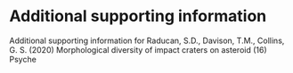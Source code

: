 # Additional supporting information
Additional supporting information for Raducan, S.D., Davison, T.M., Collins, G. S. (2020) Morphological diversity of impact craters on asteroid (16) Psyche
